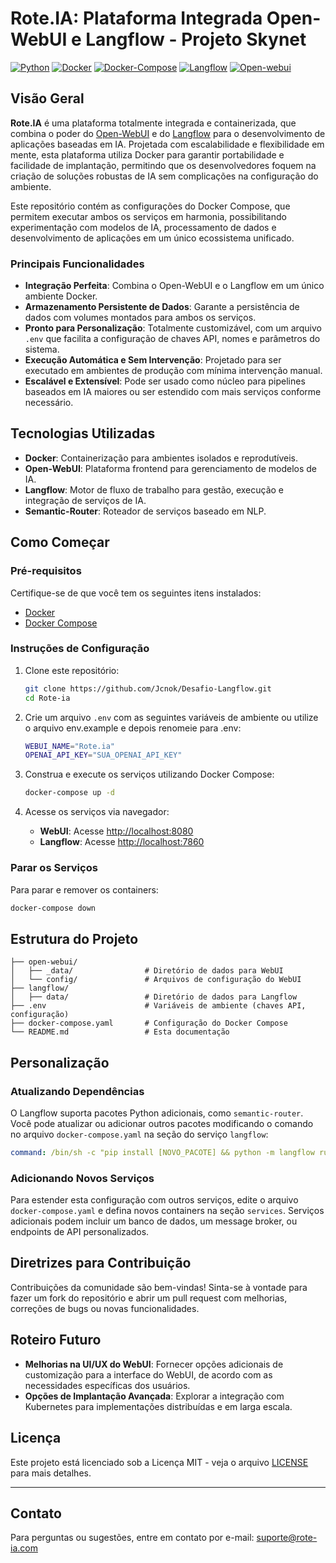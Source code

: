 # Rote.IA: Plataforma Integrada Open-WebUI e Langflow - Projeto Skynet

[![Python](https://img.shields.io/badge/Python-3.11+-blue.svg)](https://www.python.org/)
[![Docker](https://img.shields.io/badge/Docker-25.0.3+-blue.svg)](https://www.docker.com/)
[![Docker-Compose](https://img.shields.io/badge/Docker_compose-2.24.6+-blue.svg)](https://docs.docker.com/compose/install/linux/)
[![Langflow](https://img.shields.io/badge/langflow-1.0.16+-blue.svg)](https://www.langflow.org/)
[![Open-webui](https://img.shields.io/badge/open%20webui-0.3.21+-blue.svg)](https://docs.openwebui.com/)
## Visão Geral

**Rote.IA** é uma plataforma totalmente integrada e containerizada, que combina o poder do [Open-WebUI](https://github.com/open-webui/open-webui) e do [Langflow](https://github.com/logspace-ai/langflow) para o desenvolvimento de aplicações baseadas em IA. Projetada com escalabilidade e flexibilidade em mente, esta plataforma utiliza Docker para garantir portabilidade e facilidade de implantação, permitindo que os desenvolvedores foquem na criação de soluções robustas de IA sem complicações na configuração do ambiente.

Este repositório contém as configurações do Docker Compose, que permitem executar ambos os serviços em harmonia, possibilitando experimentação com modelos de IA, processamento de dados e desenvolvimento de aplicações em um único ecossistema unificado.

### Principais Funcionalidades

- **Integração Perfeita**: Combina o Open-WebUI e o Langflow em um único ambiente Docker.
- **Armazenamento Persistente de Dados**: Garante a persistência de dados com volumes montados para ambos os serviços.
- **Pronto para Personalização**: Totalmente customizável, com um arquivo `.env` que facilita a configuração de chaves API, nomes e parâmetros do sistema.
- **Execução Automática e Sem Intervenção**: Projetado para ser executado em ambientes de produção com mínima intervenção manual.
- **Escalável e Extensível**: Pode ser usado como núcleo para pipelines baseados em IA maiores ou ser estendido com mais serviços conforme necessário.

## Tecnologias Utilizadas

- **Docker**: Containerização para ambientes isolados e reprodutíveis.
- **Open-WebUI**: Plataforma frontend para gerenciamento de modelos de IA.
- **Langflow**: Motor de fluxo de trabalho para gestão, execução e integração de serviços de IA.
- **Semantic-Router**: Roteador de serviços baseado em NLP.

## Como Começar

### Pré-requisitos

Certifique-se de que você tem os seguintes itens instalados:

- [Docker](https://www.docker.com/products/docker-desktop)
- [Docker Compose](https://docs.docker.com/compose/)

### Instruções de Configuração

1. Clone este repositório:
   ```bash
   git clone https://github.com/Jcnok/Desafio-Langflow.git
   cd Rote-ia
   ```

2. Crie um arquivo `.env` com as seguintes variáveis de ambiente ou utilize o arquivo env.example e depois renomeie para .env:

   ```bash
   WEBUI_NAME="Rote.ia"
   OPENAI_API_KEY="SUA_OPENAI_API_KEY"
   ```

3. Construa e execute os serviços utilizando Docker Compose:

   ```bash
   docker-compose up -d
   ```

4. Acesse os serviços via navegador:

   - **WebUI**: Acesse [http://localhost:8080](http://localhost:8080)
   - **Langflow**: Acesse [http://localhost:7860](http://localhost:7860)

### Parar os Serviços

Para parar e remover os containers:

```bash
docker-compose down
```

## Estrutura do Projeto

```
├── open-webui/
│   ├── _data/                # Diretório de dados para WebUI
│   └── config/               # Arquivos de configuração do WebUI
├── langflow/
│   ├── data/                 # Diretório de dados para Langflow
├── .env                      # Variáveis de ambiente (chaves API, configuração)
├── docker-compose.yaml       # Configuração do Docker Compose
└── README.md                 # Esta documentação
```

## Personalização

### Atualizando Dependências

O Langflow suporta pacotes Python adicionais, como `semantic-router`. Você pode atualizar ou adicionar outros pacotes modificando o comando no arquivo `docker-compose.yaml` na seção do serviço `langflow`:

```yaml
command: /bin/sh -c "pip install [NOVO_PACOTE] && python -m langflow run --host=0.0.0.0 --port=7860 --timeout=1800"
```

### Adicionando Novos Serviços

Para estender esta configuração com outros serviços, edite o arquivo `docker-compose.yaml` e defina novos containers na seção `services`. Serviços adicionais podem incluir um banco de dados, um message broker, ou endpoints de API personalizados.

## Diretrizes para Contribuição

Contribuições da comunidade são bem-vindas! Sinta-se à vontade para fazer um fork do repositório e abrir um pull request com melhorias, correções de bugs ou novas funcionalidades.

## Roteiro Futuro

- **Melhorias na UI/UX do WebUI**: Fornecer opções adicionais de customização para a interface do WebUI, de acordo com as necessidades específicas dos usuários.
- **Opções de Implantação Avançada**: Explorar a integração com Kubernetes para implementações distribuídas e em larga escala.

## Licença

Este projeto está licenciado sob a Licença MIT - veja o arquivo [LICENSE](LICENSE) para mais detalhes.

---

## Contato

Para perguntas ou sugestões, entre em contato por e-mail: [suporte@rote-ia.com](mailto:julio.okuda@gmail.com.com)


